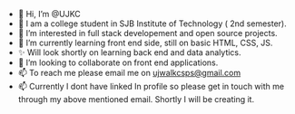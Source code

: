 - 👋 Hi, I’m @UJKC
- 🌱 I am a college student in SJB Institute of Technology ( 2nd semester).
- 👀 I’m interested in full stack developement and open source projects.
- 🌱 I’m currently learning front end side, still on basic HTML, CSS, JS.
- ✨ Will look shortly on learning back end and data analytics.
- 💞️ I’m looking to collaborate on front end applications.
- 📫 To reach me please email me on ujwalkcsps@gmail.com
- 📫 Currently I dont have linked In profile so please get in touch with me through my above mentioned email. Shortly I will be creating it.

<!---
UJKC/UJKC is a ✨ special ✨ repository because its `README.md` (this file) appears on your GitHub profile.
You can click the Preview link to take a look at your changes.
--->

